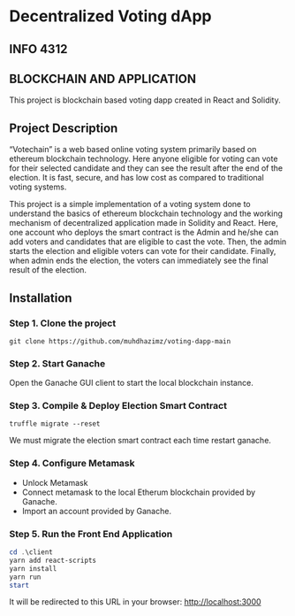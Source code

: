 # Decentralized Voting dApp

## INFO 4312
## BLOCKCHAIN AND APPLICATION

This project is blockchain based voting dapp created in React and Solidity.

## Project Description

“Votechain” is a web based online voting system primarily based on ethereum blockchain technology. Here anyone eligible for voting can vote for their selected candidate and they can see the result after the end of the election. It is fast, secure, and has low cost as compared to traditional voting systems.

This project is a simple implementation of a voting system done to understand the basics of ethereum blockchain technology and the working mechanism of decentralized application made in Solidity and React. Here, one account who deploys the smart contract is the Admin and he/she can add voters and candidates that are eligible to cast the vote.  Then, the admin starts the election and eligible voters can vote for their candidate. Finally, when admin ends the election, the voters can immediately see the final result of the election.

## Installation

### Step 1. Clone the project

```git clone https://github.com/muhdhazimz/voting-dapp-main```

### Step 2. Start Ganache

Open the Ganache GUI client to start the local blockchain instance.

### Step 3. Compile & Deploy Election Smart Contract

```truffle migrate --reset```

We must migrate the election smart contract each time restart ganache.

### Step 4. Configure Metamask

- Unlock Metamask
- Connect metamask to the local Etherum blockchain provided by Ganache.
- Import an account provided by Ganache.

### Step 5. Run the Front End Application

```powershell
cd .\client
yarn add react-scripts
yarn install
yarn run
start
```

It will be redirected to this URL in your browser: <http://localhost:3000>

